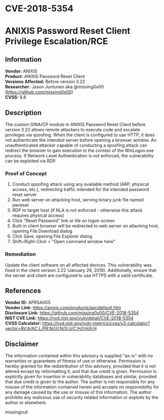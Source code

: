 # CVE-2018-5354
# ANIXIS Password Reset Client Privilege Escalation/RCE

## Information
**Vendor:** ANIXIS  
**Product:** ANIXIS Password Reset Client  
**Versions Affected:** Before version 3.22  
**Researcher:** Jason Juntunen aka @missing0x00 (https://github.com/missing0x00)  
**CVSS:** 8.8

## Description
The custom GINA/CP module in ANIXIS Password Reset Client before version 3.22 allows remote attackers to execute code and escalate privileges via spoofing.
When the client is configured to use HTTP, it does not authenticate the intended server before opening a browser window. An unauthenticated attacker capable of conducting a spoofing attack can redirect the browser to gain execution in the context of the WinLogon.exe process. If Network Level Authentication is not enforced, the vulnerability can be exploited via RDP.

### Proof of Concept
1. Conduct spoofing attack using any available method (ARP, physical access, etc.), redirecting traffic intended for the intended password reset server
2. Run web server on attacking host, serving binary junk file named pwreset
3. RDP to target host (if NLA is not enforced - otherwise this attack requires physical access)
4. Click "Reset Password" link or tile on logon screen
5. Built-in client browser will be redirected to web server on attacking host, opening File Download dialog
6. Click Save, opening File Explorer dialog
7. Shift+Right-Click > "Open command window here"

### Remediation
Update the client software on all affected devices. This vulnerability was fixed in the client version 3.22 (January 29, 2018). Additionally, ensure that the server and client are configured to use HTTPS with a valid certificate.

## References
**Vendor ID:** APRSA005  
**Vendor Link:** https://anixis.com/products/apr/default.htm  
**Disclosure Link:** https://github.com/missing0x00/CVE-2018-5354   
**NIST CVE Link:** https://nvd.nist.gov/vuln/detail/CVE-2018-5354   
**CVSS Calculator:** https://nvd.nist.gov/vuln-metrics/cvss/v3-calculator?vector=AV:A/AC:L/PR:N/UI:N/S:U/C:H/I:H/A:H

## Disclaimer
The information contained within this advisory is supplied "as-is" with no warranties or guarantees of fitness of use or otherwise. Permission is hereby granted for the redistribution of this advisory, provided that it is not altered except by reformatting it, and that due credit is given. Permission is explicitly given for insertion in vulnerability databases and similar, provided that due credit is given to the author. The author is not responsible for any misuse of the information contained herein and accepts no responsibility for any damage caused by the use or misuse of this information. The author prohibits any malicious use of security related information or exploits by the author or elsewhere.

missingnull
